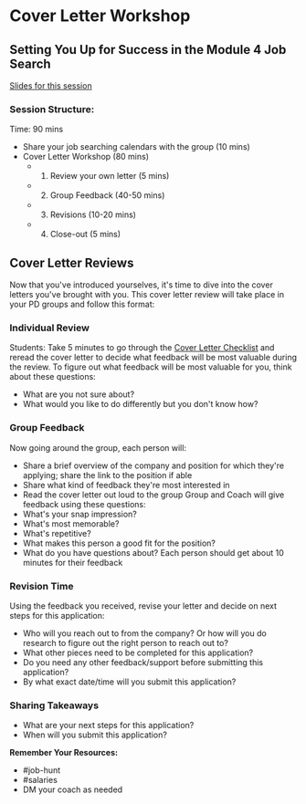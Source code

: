 # Cover Letter Workshop

## Setting You Up for Success in the Module 4 Job Search

[Slides for this session](https://docs.google.com/presentation/d/1DNPivOJBUUnWlwD-n-2K9dysidWPyVFaqCvMmy87Irw/edit?usp=sharing)

### Session Structure:
Time: 90 mins

* Share your job searching calendars with the group (10 mins)
* Cover Letter Workshop (80 mins)
  * 1. Review your own letter (5 mins)
  * 2. Group Feedback (40-50 mins)
  * 3. Revisions (10-20 mins)
  * 4. Close-out (5 mins)

## Cover Letter Reviews
Now that you've introduced yourselves, it's time to dive into the cover letters you've brought with you. This cover letter review will take place in your PD groups and follow this format:

### Individual Review
Students: Take 5 minutes to go through the [Cover Letter Checklist](https://github.com/turingschool/career-development-curriculum/blob/master/module_four/cover_letter_checklist.md) and reread the cover letter to decide what feedback will be most valuable during the review. To figure out what feedback will be most valuable for you, think about these questions:
   * What are you not sure about?
   * What would you like to do differently but you don't know how?

### Group Feedback
Now going around the group, each person will:
   * Share a brief overview of the company and position for which they're applying; share the link to the position if able
   * Share what kind of feedback they're most interested in
   * Read the cover letter out loud to the group
Group and Coach will give feedback using these questions:
   * What's your snap impression?
   * What's most memorable?
   * What's repetitive? 
   * What makes this person a good fit for the position?
   * What do you have questions about?
Each person should get about 10 minutes for their feedback

### Revision Time
Using the feedback you received, revise your letter and decide on next steps for this application:

* Who will you reach out to from the company? Or how will you do research to figure out the right person to reach out to?
* What other pieces need to be completed for this application?
* Do you need any other feedback/support before submitting this application?
* By what exact date/time will you submit this application?

### Sharing Takeaways
* What are your next steps for this application?
* When will you submit this application?

**Remember Your Resources:**

* #job-hunt
* #salaries
* DM your coach as needed
